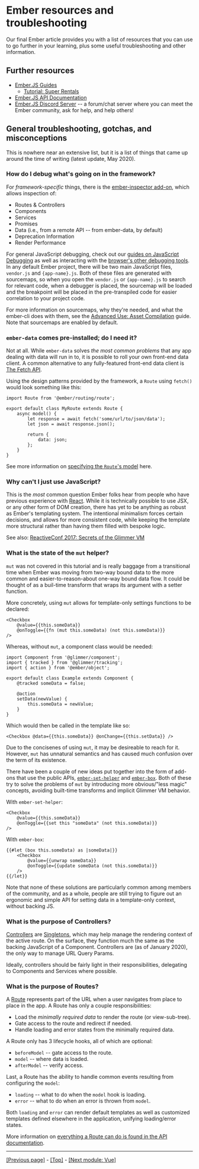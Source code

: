 # Ember resources and troubleshooting

Our final Ember article provides you with a list of resources that you can use to go further in your learning, plus some useful troubleshooting and other information.

## Further resources

* [Ember.JS Guides](https://guides.emberjs.com/release/)
    - [Tutorial: Super Rentals](https://guides.emberjs.com/release/tutorial/part-1/)
* [Ember.JS API Documentation](https://api.emberjs.com/ember/release)
* [Ember.JS Discord Server](https://discord.com/invite/emberjs) -- a forum/chat server where you can meet the Ember community, ask for help, and help others!

## General troubleshooting, gotchas, and misconceptions

This is nowhere near an extensive list, but it is a list of things that came up around the time of writing (latest update, May 2020).

### How do I debug what's going on in the framework?

For *framework-specific* things, there is the [ember-inspector add-on](https://guides.emberjs.com/release/ember-inspector/), which allows inspection of:

* Routes & Controllers
* Components
* Services
* Promises
* Data (i.e., from a remote API -- from ember-data, by default)
* Deprecation Information
* Render Performance

For general JavaScript debugging, check out our [guides on JavaScript Debugging](https://developer.mozilla.org/en-US/docs/Tools/Debugger) as well as interacting with the [browser's other debugging tools](https://developer.mozilla.org/en-US/docs/Tools). In any default Ember project, there will be two main JavaScript files, `vendor.js` and `{app-name}.js`. Both of these files are generated with sourcemaps, so when you open the `vendor.js` or `{app-name}.js` to search for relevant code, when a debugger is placed, the sourcemap will be loaded and the breakpoint will be placed in the pre-transpiled code for easier correlation to your project code.

For more information on sourcemaps, why they're needed, and what the ember-cli does with them, see the [Advanced Use: Asset Compilation](https://cli.emberjs.com/release/advanced-use/asset-compilation/) guide. Note that sourcemaps are enabled by default.

### `ember-data` comes pre-installed; do I need it?

Not at all. While `ember-data` solves *the most common problems* that any app dealing with data will run in to, it is possible to roll your own front-end data client. A common alternative to any fully-featured front-end data client is [The Fetch API](https://developer.mozilla.org/en-US/docs/Web/API/Fetch_API/Using_Fetch).

Using the design patterns provided by the framework, a `Route` using `fetch()` would look something like this:
```
import Route from '@ember/routing/route';

export default class MyRoute extends Route {
    async model() {
        let response = await fetch('some/url/to/json/data');
        let json = await response.json();

        return {
            data: json;
        };
    }
}
```
See more information on [specifying the `Route`'s model](https://guides.emberjs.com/release/routing/specifying-a-routes-model/) here.

### Why can't I just use JavaScript?

This is the *most* common question Ember folks hear from people who have previous experience with [React](https://github.com/AndrewSRea/My_Learning_Port/tree/main/JavaScript/Tools_and_Testing/Client-side_Frameworks/React/Starting_with_React#getting-started-with-react). While it is technically possible to use JSX, or any other form of DOM creation, there has yet to be anything as robust as Ember's templating system. The intentional minimalism forces certain decisions, and allows for more consistent code, while keeping the template more structural rather than having them filled with bespoke logic.

See also: [ReactiveConf 2017: Secrets of the Glimmer VM](https://www.youtube.com/watch?v=nXCSloXZ-wc)

### What is the state of the `mut` helper?

`mut` was not covered in this tutorial and is really baggage from a transitional time when Ember was moving from two-way bound data to the more common and easier-to-reason-about one-way bound data flow. It could be thought of as a buil-time transform that wraps its argument with a setter function.

More concretely, using `mut` allows for template-only settings functions to be declared:
```
<Checkbox
    @value={{this.someData}}
    @onToggle={{fn (mut this.someData) (not this.someData)}}
/>
```
Whereas, without `mut`, a component class would be needed:
```
import Component from '@glimmer/component';
import { tracked } from '@glimmer/tracking';
import { action } from '@ember/object';

export default class Example extends Component {
    @tracked someData = false;

    @action
    setData(newValue) {
        this.someData = newValue;
    }
}
```
Which would then be called in the template like so:
```
<Checkbox @data={{this.someData}} @onChange={{this.setData}} />
```
Due to the concisenes of using `mut`, it may be desireable to reach for it. However, `mut` has unnatural semantics and has caused much confusion over the term of its existence.

There have been a couple of new ideas put together into the form of add-ons that use the public APIs, [`ember-set-helper`](https://github.com/pzuraq/ember-set-helper) and [`ember-box`](https://github.com/pzuraq/ember-box). Both of these try to solve the problems of `mut` by introducing more obvious/"less magic" concepts, avoiding built-time transforms and implicit Glimmer VM behavior.

With `ember-set-helper`:
```
<Checkbox
    @value={{this.someData}}
    @onToggle={{set this "someData" (not this.someData)}}
/>
```
With `ember-box`:
```
{{#let (box this.someData) as |someData|}}
    <Checkbox
        @value={{unwrap someData}}
        @onToggle={{update someData (not this.someData)}}
    />
{{/let}}
```
Note that none of these solutions are particularly common among members of the community, and as a whole, people are still trying to figure out an ergonomic and simple API for setting data in a template-only context, without backing JS.

### What is the purpose of Controllers?

[Controllers](https://guides.emberjs.com/release/routing/controllers/) are [Singletons](https://en.wikipedia.org/wiki/Singleton_pattern), which may help manage the rendering context of the active route. On the surface, they function much the same as the backing JavaScript of a Component. Controllers are (as of January 2020), the only way to manage URL Query Params.

Ideally, controllers should be fairly light in their responsibilities, delegating to Components and Services where possible.

### What is the purpose of Routes?

A [Route](https://guides.emberjs.com/release/routing/defining-your-routes/) represents part of the URL when a user navigates from place to place in the app. A Route has only a couple responsibilities:

* Load the *minimally required data* to render the route (or view-sub-tree).
* Gate access to the route and redirect if needed.
* Handle loading and error states from the minimally required data.

A Route only has 3 lifecycle hooks, all of which are optional:

* `beforeModel` -- gate access to the route.
* `model` -- where data is loaded.
* `afterModel` -- verify access.

Last, a Route has the ability to handle common events resulting from configuring the `model`:

* `loading` -- what to do when the `model` hook is loading.
* `error` -- what to do when an error is thrown from `model`.

Both `loading` and `error` can render default templates as well as customized templates defined elsewhere in the application, unifying loading/error states.

More information on [everything a Route can do is found in the API documentation](https://api.emberjs.com/ember/release/classes/Route/).

<hr>

[[Previous page]](https://github.com/AndrewSRea/My_Learning_Port/tree/main/JavaScript/Tools_and_Testing/Client-side_Frameworks/Ember/Routing_in_Ember#routing-in-ember) - [[Top]](https://github.com/AndrewSRea/My_Learning_Port/tree/main/JavaScript/Tools_and_Testing/Client-side_Frameworks/Ember/Ember_Resources_Troubleshooting#ember-resources-and-troubleshooting) - [[Next module: Vue]](https://github.com/AndrewSRea/My_Learning_Port/tree/main/JavaScript/Tools_and_Testing/Client-side_Frameworks/Vue/Starting_with_Vue#getting-started-with-vue)